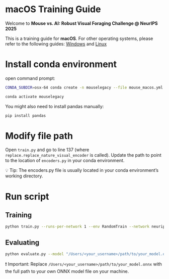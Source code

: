 # macOS Training Guide

Welcome to **Mouse vs. AI: Robust Visual Foraging Challenge @ NeurIPS 2025**

This is a training guide for **macOS**. For other operating systems, please refer to the following guides:
[Windows](https://github.com/robustforaging/mouse_vs_ai_windows) and [Linux](https://github.com/robustforaging/mouse_vs_ai_linux)

# Install conda environment
open command prompt:
```bash
CONDA_SUBDIR=osx-64 conda create -n mouselegacy --file mouse_macos.yml

conda activate mouselegacy
```
You might also need to install pandas manually:
```bash
pip install pandas
```

# Modify file path
Open ```train.py``` and go to line 137 (where ```replace.replace_nature_visual_encoder``` is called).
Update the path to point to the location of ```encoders.py``` in your conda environment.

💡 Tip: The encoders.py file is usually located in your conda environment’s working directory.


# Run script
## Training
```bash
python train.py --runs-per-network 1 --env RandomTrain --network neurips,simple,fully_connected,resnet,alexnet
```
## Evaluating
```bash
python evaluate.py --model "/Users/<your_username>/path/to/your_model.onnx" --log-name "example.txt" --episodes 10
```
❗ Important:
Replace ```/Users/<your_username>/path/to/your_model.onnx``` with the full path to your own ONNX model file on your machine.




